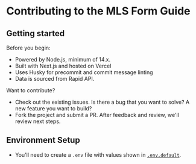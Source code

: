 # Contributing to the MLS Form Guide

## Getting started

Before you begin:

- Powered by Node.js, minimum of 14.x.
- Built with Next.js and hosted on Vercel
- Uses Husky for precommit and commit message linting
- Data is sourced from Rapid API.

Want to contribute?

- Check out the existing issues. Is there a bug that you want to solve? A new feature you want to build?
- Fork the project and submit a PR. After feedback and review, we'll review next steps.

## Environment Setup

- You'll need to create a `.env` file with values shown in [`.env.default`](./.env.default).

